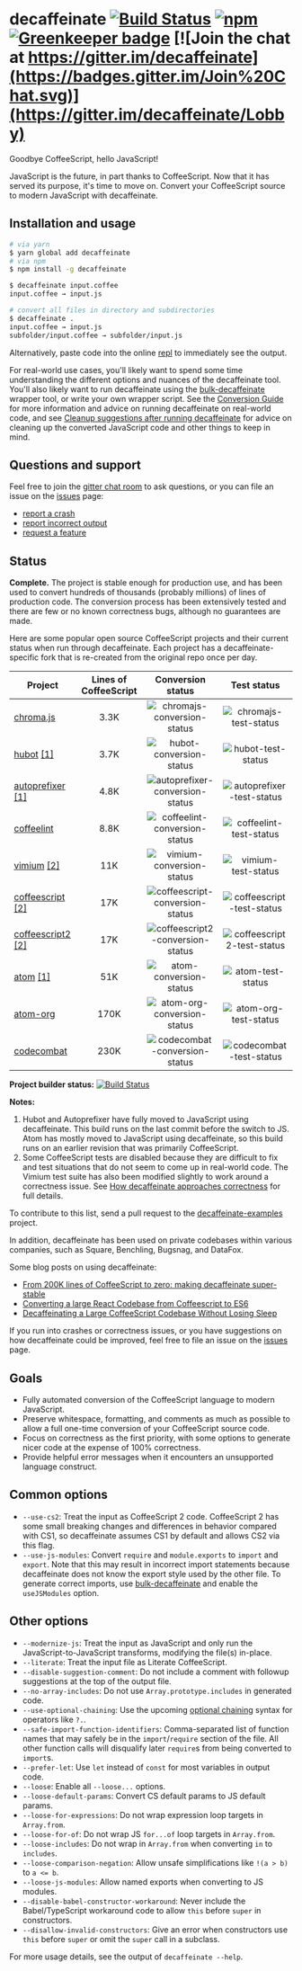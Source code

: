 # decaffeinate [![Build Status](https://travis-ci.org/decaffeinate/decaffeinate.svg?branch=master)](https://travis-ci.org/decaffeinate/decaffeinate) [![npm](https://img.shields.io/npm/v/decaffeinate.svg)](https://www.npmjs.com/package/decaffeinate) [![Greenkeeper badge](https://badges.greenkeeper.io/decaffeinate/decaffeinate.svg)](https://greenkeeper.io/) [![Join the chat at https://gitter.im/decaffeinate](https://badges.gitter.im/Join%20Chat.svg)](https://gitter.im/decaffeinate/Lobby)


Goodbye CoffeeScript, hello JavaScript!

JavaScript is the future, in part thanks to CoffeeScript. Now that it has served
its purpose, it's time to move on. Convert your CoffeeScript source to modern
JavaScript with decaffeinate.

## Installation and usage

```sh
# via yarn
$ yarn global add decaffeinate
# via npm
$ npm install -g decaffeinate

$ decaffeinate input.coffee
input.coffee → input.js

# convert all files in directory and subdirectories
$ decaffeinate .
input.coffee → input.js
subfolder/input.coffee → subfolder/input.js
```

Alternatively, paste code into the online [repl] to immediately see the output.

For real-world use cases, you'll likely want to spend some time understanding
the different options and nuances of the decaffeinate tool. You'll also likely
want to run decaffeinate using the [bulk-decaffeinate] wrapper tool, or write
your own wrapper script. See the [Conversion Guide][conversion-guide] for more
information and advice on running decaffeinate on real-world code, and see
[Cleanup suggestions after running decaffeinate][suggestions] for advice on
cleaning up the converted JavaScript code and other things to keep in mind.

## Questions and support

Feel free to join the [gitter chat room](https://gitter.im/decaffeinate/Lobby)
to ask questions, or you can file an issue on the [issues] page:
- [report a crash][crash-issue]
- [report incorrect output][wrong-issue]
- [request a feature][feature-issue]

## Status

**Complete.** The project is stable enough for production use, and has been used
to convert hundreds of thousands (probably millions) of lines of production
code. The conversion process has been extensively tested and there are few or no
known correctness bugs, although no guarantees are made.

Here are some popular open source CoffeeScript projects and their current status
when run through decaffeinate. Each project has a decaffeinate-specific fork
that is re-created from the original repo once per day.

Project                                                   | Lines of CoffeeScript | Conversion status                  | Test status
--------------------------------------------------------  |:---------------------:|:---------------------------------: |:---------------------------:
[chroma.js]                                               | 3.3K                  | ![chromajs-conversion-status]      | ![chromajs-test-status]
[hubot][hubot] [\[1\]](#converted-note)                   | 3.7K                  | ![hubot-conversion-status]         | ![hubot-test-status]
[autoprefixer][autoprefixer] [\[1\]](#converted-note)     | 4.8K                  | ![autoprefixer-conversion-status]  | ![autoprefixer-test-status]
[coffeelint]                                              | 8.8K                  | ![coffeelint-conversion-status]    | ![coffeelint-test-status]
[vimium][vimium] [\[2\]](#correctness-note)               | 11K                   | ![vimium-conversion-status]        | ![vimium-test-status]
[coffeescript][coffeescript] [\[2\]](#correctness-note)   | 17K                   | ![coffeescript-conversion-status]  | ![coffeescript-test-status]
[coffeescript2][coffeescript2] [\[2\]](#correctness-note) | 17K                   | ![coffeescript2-conversion-status] | ![coffeescript2-test-status]
[atom][atom] [\[1\]](#converted-note)                     | 51K                   | ![atom-conversion-status]          | ![atom-test-status]
[atom-org]                                                | 170K                  | ![atom-org-conversion-status]      | ![atom-org-test-status]
[codecombat]                                              | 230K                  | ![codecombat-conversion-status]    | ![codecombat-test-status]

**Project builder status:** [![Build Status](https://travis-ci.org/decaffeinate/decaffeinate-example-builder.svg?branch=master)](https://travis-ci.org/decaffeinate/decaffeinate-example-builder)

**Notes:**
1. <a id='converted-note'></a>Hubot and Autoprefixer have fully moved to
   JavaScript using decaffeinate. This build runs on the last commit before the
   switch to JS. Atom has mostly moved to JavaScript using decaffeinate, so this
   build runs on an earlier revision that was primarily CoffeeScript.
2. <a id='correctness-note'></a>Some CoffeeScript tests are disabled because
   they are difficult to fix and test situations that do not seem to come up in
   real-world code. The Vimium test suite has also been modified slightly to
   work around a correctness issue. See
   [How decaffeinate approaches correctness][correctness-issues] for full details.

To contribute to this list, send a pull request to the [decaffeinate-examples]
project.

In addition, decaffeinate has been used on private codebases within various
companies, such as Square, Benchling, Bugsnag, and DataFox.

Some blog posts on using decaffeinate:
* [From 200K lines of CoffeeScript to zero: making decaffeinate super-stable][benchling-blog-post]
* [Converting a large React Codebase from Coffeescript to ES6][bugsnag-blog-post]
* [Decaffeinating a Large CoffeeScript Codebase Without Losing Sleep][datafox-blog-post]

If you run into crashes or correctness issues, or you have suggestions on how
decaffeinate could be improved, feel free to file an issue on the [issues] page.

[chroma.js]: https://github.com/decaffeinate-examples/chroma.js
[hubot]: https://github.com/decaffeinate-examples/hubot
[autoprefixer]: https://github.com/decaffeinate-examples/autoprefixer
[coffeelint]: https://github.com/decaffeinate-examples/coffeelint
[vimium]: https://github.com/decaffeinate-examples/vimium
[coffeescript]: https://github.com/decaffeinate-examples/coffeescript
[coffeescript2]: https://github.com/decaffeinate-examples/coffeescript2
[atom]: https://github.com/decaffeinate-examples/atom
[atom-org]: https://github.com/decaffeinate-examples/atom-org
[codecombat]: https://github.com/decaffeinate-examples/codecombat

[decaffeinate-examples]: https://github.com/decaffeinate/decaffeinate-examples

[chromajs-conversion-status]: https://decaffeinate-examples.github.io/chroma.js/conversion-status.svg
[chromajs-test-status]: https://decaffeinate-examples.github.io/chroma.js/test-status.svg
[hubot-conversion-status]: https://decaffeinate-examples.github.io/hubot/conversion-status.svg
[hubot-test-status]: https://decaffeinate-examples.github.io/hubot/test-status.svg
[autoprefixer-conversion-status]: https://decaffeinate-examples.github.io/autoprefixer/conversion-status.svg
[autoprefixer-test-status]: https://decaffeinate-examples.github.io/autoprefixer/test-status.svg
[coffeelint-conversion-status]: https://decaffeinate-examples.github.io/coffeelint/conversion-status.svg
[coffeelint-test-status]: https://decaffeinate-examples.github.io/coffeelint/test-status.svg
[vimium-conversion-status]: https://decaffeinate-examples.github.io/vimium/conversion-status.svg
[vimium-test-status]: https://decaffeinate-examples.github.io/vimium/test-status.svg
[coffeescript-conversion-status]: https://decaffeinate-examples.github.io/coffeescript/conversion-status.svg
[coffeescript-test-status]: https://decaffeinate-examples.github.io/coffeescript/test-status.svg
[coffeescript2-conversion-status]: https://decaffeinate-examples.github.io/coffeescript2/conversion-status.svg
[coffeescript2-test-status]: https://decaffeinate-examples.github.io/coffeescript2/test-status.svg
[atom-conversion-status]: https://decaffeinate-examples.github.io/atom/conversion-status.svg
[atom-test-status]: https://decaffeinate-examples.github.io/atom/test-status.svg
[atom-org-conversion-status]: https://decaffeinate-examples.github.io/atom-org/conversion-status.svg
[atom-org-test-status]: https://decaffeinate-examples.github.io/atom-org/test-status.svg
[codecombat-conversion-status]: https://decaffeinate-examples.github.io/codecombat/conversion-status.svg
[codecombat-test-status]: https://decaffeinate-examples.github.io/codecombat/test-status.svg

[benchling-blog-post]: https://benchling.engineering/from-200k-lines-of-coffeescript-to-zero-making-decaffeinate-super-stable-4de0ca68d9bc
[bugsnag-blog-post]: https://blog.bugsnag.com/converting-a-large-react-codebase-from-coffeescript-to-es6/
[datafox-blog-post]: https://eng.datafox.com/javascript/2017/07/18/decaffeinating-large-coffeescript-codebase/

## Goals

* Fully automated conversion of the CoffeeScript language to modern JavaScript.
* Preserve whitespace, formatting, and comments as much as possible to allow
  a full one-time conversion of your CoffeeScript source code.
* Focus on correctness as the first priority, with some options to generate
  nicer code at the expense of 100% correctness.
* Provide helpful error messages when it encounters an unsupported language
  construct.

## Common options

* `--use-cs2`: Treat the input as CoffeeScript 2 code. CoffeeScript 2 has some
  small breaking changes and differences in behavior compared with CS1, so
  decaffeinate assumes CS1 by default and allows CS2 via this flag.
* `--use-js-modules`: Convert `require` and `module.exports` to `import` and
  `export`. Note that this may result in incorrect import statements because
  decaffeinate does not know the export style used by the other file. To
  generate correct imports, use [bulk-decaffeinate][bulk-decaffeinate] and
  enable the `useJSModules` option.

## Other options

* `--modernize-js`: Treat the input as JavaScript and only run the
  JavaScript-to-JavaScript transforms, modifying the file(s) in-place.
* `--literate`: Treat the input file as Literate CoffeeScript.
* `--disable-suggestion-comment`: Do not include a comment with followup
  suggestions at the top of the output file.
* `--no-array-includes`: Do not use `Array.prototype.includes` in generated
  code.
* `--use-optional-chaining`: Use the upcoming
  [optional chaining](https://github.com/tc39/proposal-optional-chaining) syntax
  for operators like `?.`.
* `--safe-import-function-identifiers`: Comma-separated list of function names
  that may safely be in the `import`/`require` section of the file. All other
  function calls will disqualify later `require`s from being converted to
  `import`s.
* `--prefer-let`: Use `let` instead of `const` for most variables in output
  code.
* `--loose`: Enable all `--loose...` options.
* `--loose-default-params`: Convert CS default params to JS default params.
* `--loose-for-expressions`: Do not wrap expression loop targets in `Array.from`.
* `--loose-for-of`: Do not wrap JS `for...of` loop targets in `Array.from`.
* `--loose-includes`: Do not wrap in `Array.from` when converting `in` to `includes`.
* `--loose-comparison-negation`: Allow unsafe simplifications like `!(a > b)` to `a <= b`.
* `--loose-js-modules`: Allow named exports when converting to JS modules.
* `--disable-babel-constructor-workaround`: Never include the Babel/TypeScript
  workaround code to allow `this` before `super` in constructors.
* `--disallow-invalid-constructors`: Give an error when constructors use `this`
  before `super` or omit the `super` call in a subclass.

For more usage details, see the output of `decaffeinate --help`.

[repl]: http://decaffeinate-project.org/repl/
[bulk-decaffeinate]: https://github.com/decaffeinate/bulk-decaffeinate
[issues]: https://github.com/decaffeinate/decaffeinate/issues
[crash-issue]: https://github.com/decaffeinate/decaffeinate/issues/new?template=crash.md
[wrong-issue]: https://github.com/decaffeinate/decaffeinate/issues/new?template=wrong.md
[feature-issue]: https://github.com/decaffeinate/decaffeinate/issues/new?template=feature.md
[conversion-guide]: https://github.com/decaffeinate/decaffeinate/blob/master/docs/conversion-guide.md
[suggestions]: https://github.com/decaffeinate/decaffeinate/blob/master/docs/suggestions.md
[correctness-issues]: https://github.com/decaffeinate/decaffeinate/blob/master/docs/correctness-issues.md
